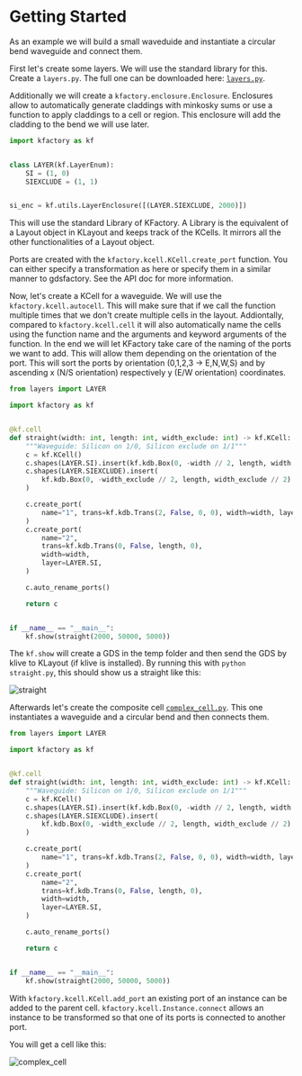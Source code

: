 # Getting Started

As an example we will build a small waveduide and instantiate a circular bend waveguide and connect them.

First let's create some layers. We will use the standard library for this.
Create a `layers.py`. The full one can be downloaded here: [`layers.py`](./layers.py).

Additionally we will create a `kfactory.enclosure.Enclosure`. Enclosures allow to automatically generate claddings with minkosky sums or use a function to apply claddings to a cell or region. This enclosure will add the cladding to the bend we will use later.

```python
import kfactory as kf


class LAYER(kf.LayerEnum):
    SI = (1, 0)
    SIEXCLUDE = (1, 1)


si_enc = kf.utils.LayerEnclosure([(LAYER.SIEXCLUDE, 2000)])
```

This will use the standard Library of KFactory.
A Library is the equivalent of a Layout object in KLayout and keeps track of the KCells.
It mirrors all the other functionalities of a Layout object.

Ports are created with the `kfactory.kcell.KCell.create_port` function. You can either specify a transformation as here or specify them in a similar manner to gdsfactory. See the API doc for more information.

Now, let's create a KCell for a waveguide. We will use the `kfactory.kcell.autocell`.
This will make sure that if we call the function multiple times that we don't create multiple cells in the layout.
Addiontally, compared to `kfactory.kcell.cell` it will also automatically name the cells using
the function name and the arguments and keyword arguments of the function.
In the end we will let KFactory take care of the naming of the ports we want to add.
This will allow them depending on the orientation of the port. This will sort the ports by orientation
(0,1,2,3 -> E,N,W,S) and by ascending x (N/S orientation) respectively y (E/W orientation) coordinates.

```python
from layers import LAYER

import kfactory as kf


@kf.cell
def straight(width: int, length: int, width_exclude: int) -> kf.KCell:
    """Waveguide: Silicon on 1/0, Silicon exclude on 1/1"""
    c = kf.KCell()
    c.shapes(LAYER.SI).insert(kf.kdb.Box(0, -width // 2, length, width // 2))
    c.shapes(LAYER.SIEXCLUDE).insert(
        kf.kdb.Box(0, -width_exclude // 2, length, width_exclude // 2)
    )

    c.create_port(
        name="1", trans=kf.kdb.Trans(2, False, 0, 0), width=width, layer=LAYER.SI
    )
    c.create_port(
        name="2",
        trans=kf.kdb.Trans(0, False, length, 0),
        width=width,
        layer=LAYER.SI,
    )

    c.auto_rename_ports()

    return c


if __name__ == "__main__":
    kf.show(straight(2000, 50000, 5000))
```

The ``kf.show`` will create a GDS in the temp folder and then send the GDS by klive to KLayout (if klive is installed).
By running this with ``python straight.py``, this should show us a straight like this:

![straight](./_static/straight.png)

Afterwards let's create the composite cell [`complex_cell.py`](./complex_cell.py). This one instantiates a waveguide and a circular bend and then connects them.

```python
from layers import LAYER

import kfactory as kf


@kf.cell
def straight(width: int, length: int, width_exclude: int) -> kf.KCell:
    """Waveguide: Silicon on 1/0, Silicon exclude on 1/1"""
    c = kf.KCell()
    c.shapes(LAYER.SI).insert(kf.kdb.Box(0, -width // 2, length, width // 2))
    c.shapes(LAYER.SIEXCLUDE).insert(
        kf.kdb.Box(0, -width_exclude // 2, length, width_exclude // 2)
    )

    c.create_port(
        name="1", trans=kf.kdb.Trans(2, False, 0, 0), width=width, layer=LAYER.SI
    )
    c.create_port(
        name="2",
        trans=kf.kdb.Trans(0, False, length, 0),
        width=width,
        layer=LAYER.SI,
    )

    c.auto_rename_ports()

    return c


if __name__ == "__main__":
    kf.show(straight(2000, 50000, 5000))
```

With `kfactory.kcell.KCell.add_port` an existing port of an instance can be added to the parent cell. `kfactory.kcell.Instance.connect` allows an instance to be transformed so that one of its ports is connected to another port.

You will get a cell like this:

![complex_cell](_static/complex.png)
